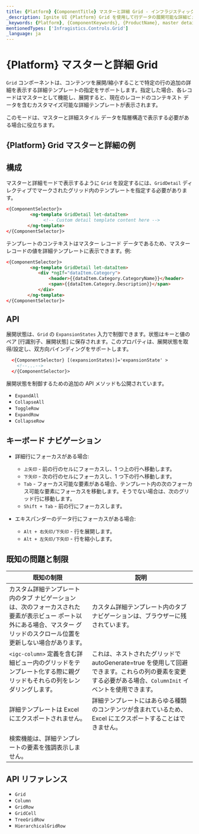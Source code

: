 ```yaml
---
title: {Platform} {ComponentTitle} マスターと詳細 Grid - インフラジスティックス
_description: Ignite UI {Platform} Grid を使用して行データの展開可能な詳細ビュー テンプレートを定義します。マスターと詳細スタイル データを階層構造で表示する場合に便利です。
_keywords: {Platform}, {ComponentKeywords}, {ProductName}, master detail, Infragistics, マスターと詳細, インフラジスティックス
mentionedTypes: ['Infragistics.Controls.Grid']
_language: ja
---
```


# {Platform} マスターと詳細 Grid

`Grid` コンポーネントは、コンテンツを展開/縮小することで特定の行の追加の詳細を表示する詳細テンプレートの指定をサポートします。指定した場合、各レコードはマスターとして機能し、展開すると、現在のレコードのコンテキスト データを含むカスタマイズ可能な詳細テンプレートが表示されます。

このモードは、マスターと詳細スタイル データを階層構造で表示する必要がある場合に役立ちます。

## {Platform} Grid マスターと詳細の例


<code-view style="height:600px"
           data-demos-base-url="{environment:dvDemosBaseUrl}"
           iframe-src="{environment:dvDemosBaseUrl}/{GridSample}-grid-master-detail"
           github-src="{GridSample}/grid-master-detail"
           alt="{Platform} {ComponentTitle} マスターと詳細の例">
</code-view>

## 構成

マスターと詳細モードで表示するように `Grid` を設定するには、`GridDetail` ディレクティブでマークされたグリッド内のテンプレートを指定する必要があります。

```html
<{ComponentSelector}>
         <ng-template GridDetail let-dataItem>
              <!-- Custom detail template content here -->
        </ng-template>
</{ComponentSelector}>
```

テンプレートのコンテキストはマスター レコード データであるため、マスター レコードの値を詳細テンプレートに表示できます。例:

```html
<{ComponentSelector}>
         <ng-template GridDetail let-dataItem>
            <div *ngIf="dataItem.Category">
                <header>{{dataItem.Category.CategoryName}}</header>
                <span>{{dataItem.Category.Description}}</span>
            </div>
        </ng-template>
</{ComponentSelector}>
```


## API

展開状態は、`Grid` の `ExpansionStates` 入力で制御できます。状態はキーと値のペア [行識別子、展開状態] に保存されます。このプロパティは、展開状態を取得/設定し、双方向バインディングをサポートします。

```html
  <{ComponentSelector} [(expansionStates)]='expansionState' >
    <!--...-->
  </{ComponentSelector}>
```

展開状態を制御するための追加の API メソッドも公開されています。
- `ExpandAll`
- `CollapseAll`
- `ToggleRow`
- `ExpandRow`
- `CollapseRow`

## キーボード ナビゲーション

- 詳細行にフォーカスがある場合:

    - `上矢印` - 前の行のセルにフォーカスし、1 つ上の行へ移動します。
    - `下矢印` - 次の行のセルにフォーカスし、1 つ下の行へ移動します。
    - `Tab` - フォーカス可能な要素がある場合、テンプレート内の次のフォーカス可能な要素にフォーカスを移動します。そうでない場合は、次のグリッド行に移動します。
    - `Shift + Tab` - 前の行にフォーカスします。

- エキスパンダーのデータ行にフォーカスがある場合:
    - `Alt + 右矢印/下矢印` - 行を展開します。
    - `Alt + 左矢印/下矢印` - 行を縮小します。

## 既知の問題と制限


|既知の制限| 説明|
| --- | --- |
| カスタム詳細テンプレート内のタブ ナビゲーションは、次のフォーカスされた要素が表示ビュー ポート以外にある場合、マスター グリッドのスクロール位置を更新しない場合があります。| カスタム詳細テンプレート内のタブ ナビゲーションは、ブラウザーに残されています。 |
| `<igc-column>` 定義を含む詳細ビュー内のグリッドをテンプレート化する際に親グリッドもそれらの列をレンダリングします。 | これは、ネストされたグリッドで autoGenerate=true を使用して回避できます。これらの列の要素を変更する必要がある場合、`ColumnInit` イベントを使用できます。|
| 詳細テンプレートは Excel にエクスポートされません。| 詳細テンプレートにはあらゆる種類のコンテンツが含まれているため、Excel にエクスポートすることはできません。|
| 検索機能は、詳細テンプレートの要素を強調表示しません。 | |

## API リファレンス

* `Grid`
* `Column`
* `GridRow`
* `GridCell`
* `TreeGridRow`
* `HierarchicalGridRow`